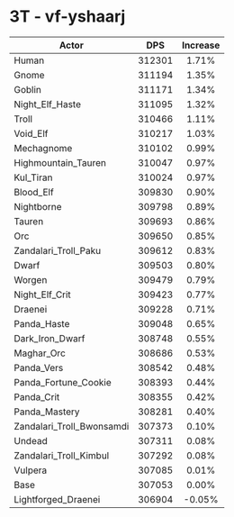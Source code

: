 # 3T - vf-yshaarj
| Actor | DPS | Increase |
|---|:---:|:---:|
|Human|312301|1.71%|
|Gnome|311194|1.35%|
|Goblin|311171|1.34%|
|Night_Elf_Haste|311095|1.32%|
|Troll|310466|1.11%|
|Void_Elf|310217|1.03%|
|Mechagnome|310102|0.99%|
|Highmountain_Tauren|310047|0.97%|
|Kul_Tiran|310024|0.97%|
|Blood_Elf|309830|0.90%|
|Nightborne|309798|0.89%|
|Tauren|309693|0.86%|
|Orc|309650|0.85%|
|Zandalari_Troll_Paku|309612|0.83%|
|Dwarf|309503|0.80%|
|Worgen|309479|0.79%|
|Night_Elf_Crit|309423|0.77%|
|Draenei|309228|0.71%|
|Panda_Haste|309048|0.65%|
|Dark_Iron_Dwarf|308748|0.55%|
|Maghar_Orc|308686|0.53%|
|Panda_Vers|308542|0.48%|
|Panda_Fortune_Cookie|308393|0.44%|
|Panda_Crit|308355|0.42%|
|Panda_Mastery|308281|0.40%|
|Zandalari_Troll_Bwonsamdi|307373|0.10%|
|Undead|307311|0.08%|
|Zandalari_Troll_Kimbul|307292|0.08%|
|Vulpera|307085|0.01%|
|Base|307053|0.00%|
|Lightforged_Draenei|306904|-0.05%|

